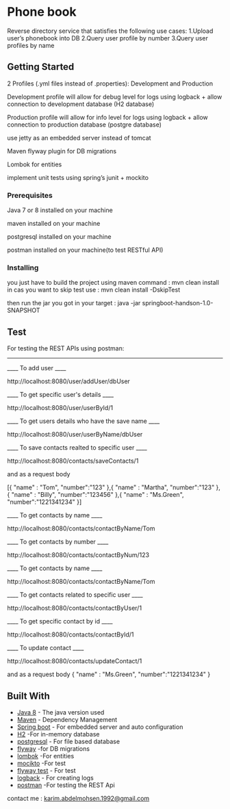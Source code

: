 # Phone book

Reverse directory service that satisfies the following use cases:
1.Upload user’s phonebook into DB
2.Query user profile by number
3.Query user profiles by name

## Getting Started

2 Profiles (.yml files instead of .properties): Development and Production 

Development profile will allow for debug level for logs using logback + allow connection to development database (H2 database)

Production profile will allow for info level for logs using logback + allow connection to production database (postgre database)

use jetty as an embedded server instead of tomcat

Maven flyway plugin for DB migrations

Lombok for entities

implement unit tests using spring’s junit + mockito


### Prerequisites

Java 7 or 8 installed on your machine

maven installed on your machine

postgresql installed on your machine

postman installed on your machine(to test RESTful API)

### Installing

you just have to build the project using maven command : mvn clean install
in cas you want to skip test use : mvn clean install -DskipTest

then run the jar you got in your target : java -jar springboot-handson-1.0-SNAPSHOT

## Test 

For testing the REST APIs using postman:
_________________________________________

____ To add user ____

http://localhost:8080/user/addUser/dbUser

____ To get specific user's details ____

http://localhost:8080/user/userById/1

____ To get users details who have the save name ____

http://localhost:8080/user/userByName/dbUser

____ To save contacts realted to specific user ____

http://localhost:8080/contacts/saveContacts/1

and as a request body

[{
	"name" : "Tom",
	"number":"123"
},{
	"name" : "Martha",
	"number":"123"
},{
	"name" : "Billy",
	"number":"123456"
},{
	"name" : "Ms.Green",
	"number":"1221341234"
}]

____ To get contacts by name ____

http://localhost:8080/contacts/contactByName/Tom

____ To get contacts by number ____

http://localhost:8080/contacts/contactByNum/123

____ To get contacts by name ____

http://localhost:8080/contacts/contactByName/Tom

____ To get contacts related to specific user ____

http://localhost:8080/contacts/contactByUser/1

____ To get specific contact by id ____

http://localhost:8080/contacts/contactById/1

____ To update contact ____

http://localhost:8080/contacts/updateContact/1

and as a request body
{
	"name" : "Ms.Green",
	"number":"1221341234"
}

## Built With

* [Java 8](http://www.oracle.com/technetwork/java/javase/overview/java8-2100321.html) - The java version used
* [Maven](https://maven.apache.org/) - Dependency Management
* [Spring boot](https://projects.spring.io/spring-boot/) - For embedded server and auto configuration
* [H2](http://www.h2database.com/html/main.html) -For in-memory database
* [postgresql](https://www.postgresql.org/) - For file based database
* [flyway](https://flywaydb.org/) -for DB migrations
* [lombok](https://projectlombok.org/) -For entities
* [mocikto](http://site.mockito.org/) -For test
* [flyway test](https://github.com/flyway/flyway-test-extensions) - For test
* [logback](https://logback.qos.ch/) - For creating logs
* [postman](https://chrome.google.com/webstore/detail/postman/fhbjgbiflinjbdggehcddcbncdddomop?hl=en) -For testing the REST Api

contact me : karim.abdelmohsen.1992@gmail.com


